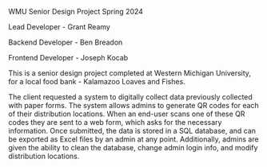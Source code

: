 WMU Senior Design Project Spring 2024

Lead Developer - Grant Reamy

Backend Developer - Ben Breadon

Frontend Developer - Joseph Kocab 

This is a senior design project completed at Western Michigan University, for a local food bank - Kalamazoo Loaves and Fishes.

The client requested a system to digitally collect data previously collected with paper forms. The system allows admins to generate QR codes for each of their distribution locations. When an end-user scans one of these QR codes they are sent to a web form, which asks for the necessary information. Once submitted, the data is stored in a SQL database, and can be exported as Excel files by an admin at any point. Additionally, admins are given the ability to clean the database, change admin login info, and modify distribution locations. 

